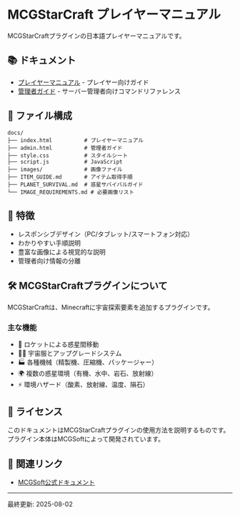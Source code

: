 # MCGStarCraft プレイヤーマニュアル

MCGStarCraftプラグインの日本語プレイヤーマニュアルです。

## 📚 ドキュメント

- [プレイヤーマニュアル](docs/index.html) - プレイヤー向けガイド
- [管理者ガイド](docs/admin.html) - サーバー管理者向けコマンドリファレンス

## 📁 ファイル構成

```
docs/
├── index.html          # プレイヤーマニュアル
├── admin.html          # 管理者ガイド
├── style.css           # スタイルシート
├── script.js           # JavaScript
├── images/             # 画像ファイル
├── ITEM_GUIDE.md       # アイテム取得手順
├── PLANET_SURVIVAL.md  # 惑星サバイバルガイド
└── IMAGE_REQUIREMENTS.md # 必要画像リスト
```

## 🚀 特徴

- レスポンシブデザイン（PC/タブレット/スマートフォン対応）
- わかりやすい手順説明
- 豊富な画像による視覚的な説明
- 管理者向け情報の分離

## 🛠️ MCGStarCraftプラグインについて

MCGStarCraftは、Minecraftに宇宙探索要素を追加するプラグインです。

### 主な機能
- 🚀 ロケットによる惑星間移動
- 👨‍🚀 宇宙服とアップグレードシステム
- 🏭 各種機械（精製機、圧縮機、パッケージャー）
- 🌍 複数の惑星環境（有機、水中、岩石、放射線）
- ⚡ 環境ハザード（酸素、放射線、温度、隕石）

## 📝 ライセンス

このドキュメントはMCGStarCraftプラグインの使用方法を説明するものです。
プラグイン本体はMCGSoftによって開発されています。

## 🔗 関連リンク

- [MCGSoft公式ドキュメント](https://docs.mcgsoft.eu/mcg-starcraft)

---

最終更新: 2025-08-02